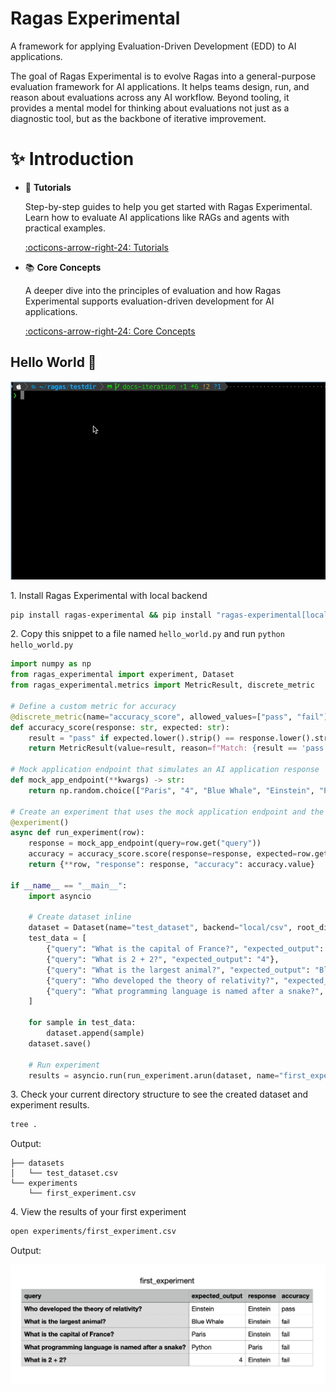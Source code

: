 # Ragas Experimental

A framework for applying Evaluation-Driven Development (EDD) to AI applications.

The goal of Ragas Experimental is to evolve Ragas into a general-purpose evaluation framework for AI applications. It helps teams design, run, and reason about evaluations across any AI workflow. Beyond tooling, it provides a mental model for thinking about evaluations not just as a diagnostic tool, but as the backbone of iterative improvement.

# ✨ Introduction


<div class="grid cards" markdown>

- 🚀 **Tutorials**

    Step-by-step guides to help you get started with Ragas Experimental. Learn how to evaluate AI applications like RAGs and agents with practical examples.

    [:octicons-arrow-right-24: Tutorials](tutorials/index.md)

- 📚 **Core Concepts**

    A deeper dive into the principles of evaluation and how Ragas Experimental supports evaluation-driven development for AI applications.

    [:octicons-arrow-right-24: Core Concepts](core_concepts/index.md)

</div>


## Hello World 👋

![](hello_world.gif)

1\. Install Ragas Experimental with local backend

```bash
pip install ragas-experimental && pip install "ragas-experimental[local]"
```

2\. Copy this snippet to a file named `hello_world.py` and run `python hello_world.py` 


```python
import numpy as np
from ragas_experimental import experiment, Dataset
from ragas_experimental.metrics import MetricResult, discrete_metric  

# Define a custom metric for accuracy
@discrete_metric(name="accuracy_score", allowed_values=["pass", "fail"])
def accuracy_score(response: str, expected: str):
    result = "pass" if expected.lower().strip() == response.lower().strip() else "fail"
    return MetricResult(value=result, reason=f"Match: {result == 'pass'}")

# Mock application endpoint that simulates an AI application response
def mock_app_endpoint(**kwargs) -> str:
    return np.random.choice(["Paris", "4", "Blue Whale", "Einstein", "Python"])

# Create an experiment that uses the mock application endpoint and the accuracy metric
@experiment()
async def run_experiment(row):
    response = mock_app_endpoint(query=row.get("query"))
    accuracy = accuracy_score.score(response=response, expected=row.get("expected_output"))
    return {**row, "response": response, "accuracy": accuracy.value}

if __name__ == "__main__":
    import asyncio
    
    # Create dataset inline
    dataset = Dataset(name="test_dataset", backend="local/csv", root_dir=".")
    test_data = [
        {"query": "What is the capital of France?", "expected_output": "Paris"},
        {"query": "What is 2 + 2?", "expected_output": "4"},
        {"query": "What is the largest animal?", "expected_output": "Blue Whale"},
        {"query": "Who developed the theory of relativity?", "expected_output": "Einstein"},
        {"query": "What programming language is named after a snake?", "expected_output": "Python"},
    ]
    
    for sample in test_data:
        dataset.append(sample)
    dataset.save()
    
    # Run experiment
    results = asyncio.run(run_experiment.arun(dataset, name="first_experiment"))
```

3\. Check your current directory structure to see the created dataset and experiment results.

```bash
tree .
```

Output:

```
├── datasets
│   └── test_dataset.csv
└── experiments
    └── first_experiment.csv
```

4\. View the results of your first experiment

```bash
open experiments/first_experiment.csv
```

Output:

![](output_first_experiment.png)